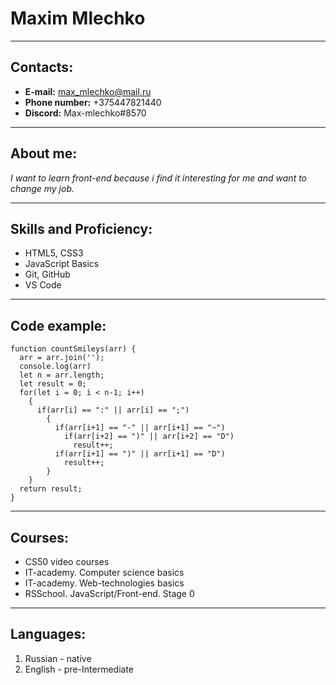 # Maxim Mlechko
___
## Contacts:

  * **E-mail:** max_mlechko@mail.ru
  * **Phone number:** +375447821440
  * **Discord:** Max-mlechko#8570

___
## About me:
*I want to learn front-end because i find it interesting for me and want to change my job.*
___
## Skills and Proficiency:

* HTML5, CSS3
* JavaScript Basics
* Git, GitHub
* VS Code

___
## Code example:
```
function countSmileys(arr) {
  arr = arr.join('');
  console.log(arr)
  let n = arr.length;
  let result = 0;
  for(let i = 0; i < n-1; i++)
    {
      if(arr[i] == ":" || arr[i] == ";")
        {
          if(arr[i+1] == "-" || arr[i+1] == "~")
            if(arr[i+2] == ")" || arr[i+2] == "D")
              result++;
          if(arr[i+1] == ")" || arr[i+1] == "D")
            result++;
        }
    }
  return result;
}
```
___
## Courses:
  
  * CS50 video courses
  * IT-academy. Computer science basics
  * IT-academy. Web-technologies basics
  * RSSchool. JavaScript/Front-end. Stage 0 

____
## Languages:
  
  1. Russian - native
  2. English - pre-Intermediate
